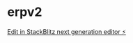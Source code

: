 # erpv2

[Edit in StackBlitz next generation editor ⚡️](https://stackblitz.com/~/github.com/osa1282/erpv2)